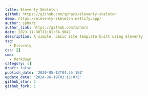 ```yaml
---
title: Eleventy Skeleton
github: https://github.com/sphars/eleventy-skeleton
demo: https://eleventy-skeleton.netlify.app/
author: sphars
author_link: https://github.com/sphars
date: 2023-11-30T11:01:56.904Z
description: A simple, basic site template built using Eleventy
ssg:
  - Eleventy
css: []
cms:
  - Markdown
category: []
draft: false
publish_date: '2020-05-13T04:55:10Z'
update_date: '2024-06-19T03:15:07Z'
github_star: 2
github_fork: 1
---
```

